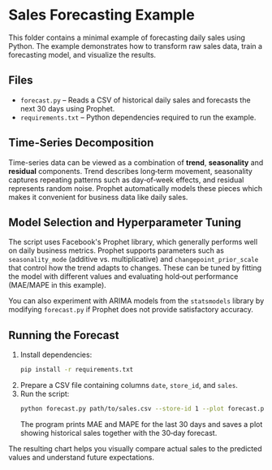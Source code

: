 # Sales Forecasting Example

This folder contains a minimal example of forecasting daily sales using Python.
The example demonstrates how to transform raw sales data, train a forecasting
model, and visualize the results.

## Files

- `forecast.py` – Reads a CSV of historical daily sales and forecasts the next
  30 days using Prophet.
- `requirements.txt` – Python dependencies required to run the example.

## Time-Series Decomposition

Time-series data can be viewed as a combination of **trend**, **seasonality** and
**residual** components. Trend describes long‑term movement, seasonality captures
repeating patterns such as day‑of‑week effects, and residual represents random
noise. Prophet automatically models these pieces which makes it convenient for
business data like daily sales.

## Model Selection and Hyperparameter Tuning

The script uses Facebook's Prophet library, which generally performs well on
daily business metrics. Prophet supports parameters such as `seasonality_mode`
(additive vs. multiplicative) and `changepoint_prior_scale` that control how the
trend adapts to changes. These can be tuned by fitting the model with different
values and evaluating hold‑out performance (MAE/MAPE in this example).

You can also experiment with ARIMA models from the `statsmodels` library by
modifying `forecast.py` if Prophet does not provide satisfactory accuracy.

## Running the Forecast

1. Install dependencies:
   ```bash
   pip install -r requirements.txt
   ```
2. Prepare a CSV file containing columns `date`, `store_id`, and `sales`.
3. Run the script:
   ```bash
   python forecast.py path/to/sales.csv --store-id 1 --plot forecast.png
   ```
   The program prints MAE and MAPE for the last 30 days and saves a plot showing
   historical sales together with the 30‑day forecast.

The resulting chart helps you visually compare actual sales to the predicted
values and understand future expectations.
